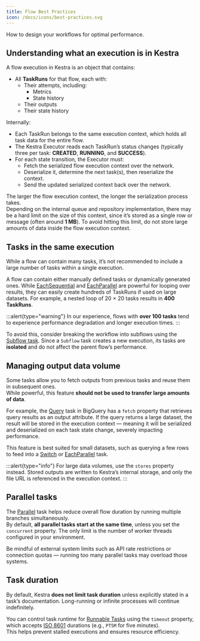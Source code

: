 ```yaml
---
title: Flow Best Practices
icon: /docs/icons/best-practices.svg
---
```


How to design your workflows for optimal performance.

## Understanding what an execution is in Kestra

A flow execution in Kestra is an object that contains:
- All **TaskRuns** for that flow, each with:
  - Their attempts, including:
    - Metrics
    - State history
  - Their outputs
  - Their state history

Internally:
- Each TaskRun belongs to the same execution context, which holds all task data for the entire flow.
- The Kestra Executor reads each TaskRun’s status changes (typically three per task: **CREATED**, **RUNNING**, and **SUCCESS**).
- For each state transition, the Executor must:
  - Fetch the serialized flow execution context over the network.
  - Deserialize it, determine the next task(s), then reserialize the context.
  - Send the updated serialized context back over the network.

The larger the flow execution context, the longer the serialization process takes.  
Depending on the internal queue and repository implementation, there may be a hard limit on the size of this context, since it’s stored as a single row or message (often around **1 MB**). To avoid hitting this limit, do not store large amounts of data inside the flow execution context.

## Tasks in the same execution

While a flow can contain many tasks, it’s not recommended to include a large number of tasks within a single execution.

A flow can contain either manually defined tasks or dynamically generated ones. While [EachSequential](/plugins/core/tasks/flows/io.kestra.plugin.core.flow.EachSequential) and [EachParallel](/plugins/core/tasks/flows/io.kestra.plugin.core.flow.EachParallel) are powerful for looping over results, they can easily create hundreds of TaskRuns if used on large datasets. For example, a nested loop of 20 × 20 tasks results in **400 TaskRuns**.

:::alert{type="warning"}
In our experience, flows with **over 100 tasks** tend to experience performance degradation and longer execution times.
:::

To avoid this, consider breaking the workflow into subflows using the [Subflow task](../04.workflow-components/10.subflows.md). Since a `Subflow` task creates a new execution, its tasks are **isolated** and do not affect the parent flow’s performance.

## Managing output data volume

Some tasks allow you to fetch outputs from previous tasks and reuse them in subsequent ones.  
While powerful, this feature **should not be used to transfer large amounts of data**.

For example, the [Query](/plugins/plugin-gcp/bigquery/io.kestra.plugin.gcp.bigquery.query) task in BigQuery has a `fetch` property that retrieves query results as an output attribute. If the query returns a large dataset, the result will be stored in the execution context — meaning it will be serialized and deserialized on each task state change, severely impacting performance.

This feature is best suited for small datasets, such as querying a few rows to feed into a [Switch](/plugins/core/tasks/flows/io.kestra.plugin.core.flow.Switch) or [EachParallel](/plugins/core/tasks/flows/io.kestra.plugin.core.flow.EachParallel) task.

:::alert{type="info"}
For large data volumes, use the `stores` property instead. Stored outputs are written to Kestra’s internal storage, and only the file URL is referenced in the execution context.
:::

## Parallel tasks

The [Parallel](/plugins/core/tasks/flows/io.kestra.plugin.core.flow.Parallel) task helps reduce overall flow duration by running multiple branches simultaneously.  
By default, **all parallel tasks start at the same time**, unless you set the `concurrent` property. The only limit is the number of worker threads configured in your environment.

Be mindful of external system limits such as API rate restrictions or connection quotas — running too many parallel tasks may overload those systems.

## Task duration

By default, Kestra **does not limit task duration** unless explicitly stated in a task’s documentation. Long-running or infinite processes will continue indefinitely.

You can control task runtime for [Runnable Tasks](../04.workflow-components/01.tasks/01.runnable-tasks.md) using the `timeout` property, which accepts [ISO 8601](https://en.wikipedia.org/wiki/ISO_8601) durations (e.g., `PT5M` for five minutes).  
This helps prevent stalled executions and ensures resource efficiency.
